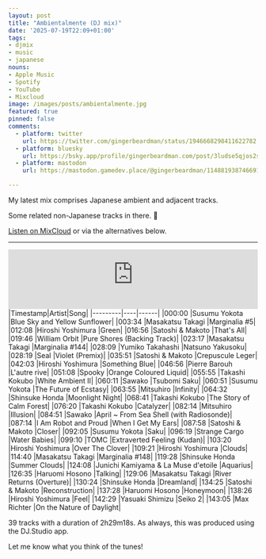 ```yaml
---
layout: post
title: "Ambientalmente (DJ mix)"
date: '2025-07-19T22:09+01:00'
tags:
- djmix
- music
- japanese
nouns:
- Apple Music
- Spotify
- YouTube
- Mixcloud
image: /images/posts/ambientalmente.jpg
featured: true
pinned: false
comments:
  - platform: twitter
    url: https://twitter.com/gingerbeardman/status/1946668298411622782
  - platform: bluesky
    url: https://bsky.app/profile/gingerbeardman.com/post/3ludse5qjos2s
  - platform: mastodon
    url: https://mastodon.gamedev.place/@gingerbeardman/114881938746691481

---
```


My latest mix comprises Japanese ambient and adjacent tracks.

Some related non-Japanese tracks in there. 🔰

[Listen on MixCloud](https://www.mixcloud.com/gingerbeardman/ambientalmente/) or via the alternatives below.

----

<iframe width="100%" height="120" src="https://player-widget.mixcloud.com/widget/iframe/?hide_cover=1&feed=%2Fgingerbeardman%2Fambientalmente%2F" frameborder="0" ></iframe>

<div class="table-wrapper" markdown="block">
|Timestamp|Artist|Song|
|---------|----|------|
|000:00 |Susumu Yokota |Blue Sky and Yellow Sunflower|
|003:34 |Masakatsu Takagi |Marginalia #5|
|012:08 |Hiroshi Yoshimura |Green|
|016:56 |Satoshi & Makoto |That's All|
|019:46 |William Orbit |Pure Shores (Backing Track)|
|023:17 |Masakatsu Takagi |Marginalia #144|
|028:09 |Yumiko Takahashi |Natsuno Yakusoku|
|028:19 |Seal |Violet (Premix)|
|035:51 |Satoshi & Makoto |Crepuscule Leger|
|042:03 |Hiroshi Yoshimura |Something Blue|
|046:56 |Pierre Barouh |L'autre rive|
|051:08 |Spooky |Orange Coloured Liquid|
|055:55 |Takashi Kokubo |White Ambient II|
|060:11 |Sawako |Tsubomi Saku|
|060:51 |Susumu Yokota |The Future of Ecstasy|
|063:55 |Mitsuhiro |Infinity|
|064:32 |Shinsuke Honda |Moonlight Night|
|068:41 |Takashi Kokubo |The Story of Calm Forest|
|076:20 |Takashi Kokubo |Catalyzer|
|082:14 |Mitsuhiro |Illusion|
|084:51 |Sawako |April ~ From Sea Shell (with Radiosonde)|
|087:14 |I Am Robot and Proud |When I Get My Ears|
|087:58 |Satoshi & Makoto |Closer|
|092:05 |Susumu Yokota |Saku|
|096:19 |Strange Cargo |Water Babies|
|099:10 |TOMC |Extraverted Feeling (Kudan)|
|103:20 |Hiroshi Yoshimura |Over The Clover|
|109:21 |Hiroshi Yoshimura |Clouds|
|114:40 |Masakatsu Takagi |Marginalia #148|
|119:28 |Shinsuke Honda |Summer Clouds|
|124:08 |Junichi Kamiyama & La Muse d'etoile |Aquarius|
|126:35 |Haruomi Hosono |Talking|
|129:06 |Masakatsu Takagi |River Returns (Overture)|
|130:24 |Shinsuke Honda |Dreamland|
|134:25 |Satoshi & Makoto |Reconstruction|
|137:28 |Haruomi Hosono |Honeymoon|
|138:26 |Hiroshi Yoshimura |Feel|
|142:29 |Yasuaki Shimizu |Seiko 2|
|143:05 |Max Richter |On the Nature of Daylight|

</div>

39 tracks with a duration of 2h29m18s. As always, this was produced using the DJ.Studio app. 

Let me know what you think of the tunes!
